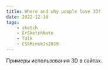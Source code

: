 ```yaml
---
title: Where and why people love 3D?
date: 2022-12-18
tags:
    - sketch
    - ErSketchNote
    - Talk
    - CSSMinskJs2019
---
```


Примеры использования 3D в сайтах.
